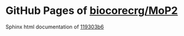 GitHub Pages of [biocorecrg/MoP2](https://github.com/biocorecrg/MoP2.git)
===
Sphinx html documentation of [119303b6](https://github.com/biocorecrg/MoP2/tree/119303b64e3baf92e5b8d3d15956ccd07156ea8d)
